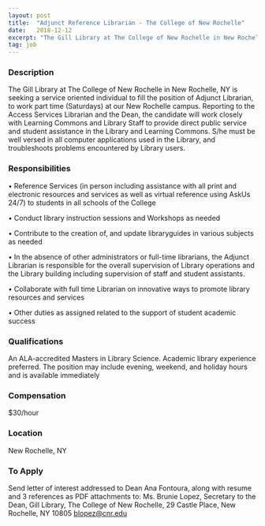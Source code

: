 ```yaml
---
layout: post
title:  "Adjunct Reference Librarian - The College of New Rochelle"
date:   2018-12-12
excerpt: "The Gill Library at The College of New Rochelle in New Rochelle, NY is seeking a service oriented individual to fill the position of Adjunct Librarian, to work part time (Saturdays) at our New Rochelle campus. Reporting to the Access Services Librarian and the Dean, the candidate will work closely..."
tag: job
---
```


### Description   

The Gill Library at The College of New Rochelle in New Rochelle, NY is seeking a service oriented individual to fill the position of Adjunct Librarian, to work part time (Saturdays) at our New Rochelle campus.  Reporting to the Access Services Librarian and the Dean, the candidate will work closely with Learning Commons and Library Staff to provide direct public service and student assistance in the Library and Learning Commons. S/he must be well versed in all computer applications used in the Library, and troubleshoots problems encountered by Library users. 	


### Responsibilities   


• 	Reference Services (in person including assistance with all print and electronic resources and services as well as virtual reference using AskUs 24/7) to students in all schools of the College

• 	Conduct library instruction sessions and Workshops as needed 

• 	Contribute to the creation of, and update libraryguides in various subjects as needed

• 	In the absence of other administrators or full-time librarians, the Adjunct Librarian is responsible for the overall supervision of Library operations and the Library building including supervision of staff and student assistants. 

• 	Collaborate with full time Librarian on innovative ways to promote library resources and services

• 	Other duties as assigned related to the support of student academic success



### Qualifications   

An ALA-accredited Masters in Library Science.  Academic library experience preferred.  The position may include evening, weekend, and holiday hours and is available immediately


### Compensation   

$30/hour


### Location   

New Rochelle, NY




### To Apply   

Send letter of interest addressed to Dean Ana Fontoura, along with resume and 3 references as PDF attachments to: Ms. Brunie Lopez, Secretary to the Dean, Gill Library, The College of New Rochelle, 29 Castle Place, New Rochelle, NY 10805 blopez@cnr.edu 





